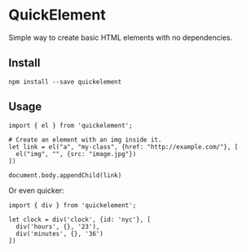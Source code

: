 # QuickElement

Simple way to create basic HTML elements with no dependencies.

## Install

```
npm install --save quickelement
```

## Usage

```
import { el } from 'quickelement';

# Create an element with an img inside it.
let link = el("a", "my-class", {href: "http://example.com/"}, [
  el("img", "", {src: "image.jpg"})
])

document.body.appendChild(link)

```

Or even quicker:

```
import { div } from 'quickelement';

let clock = div('clock', {id: 'nyc'}, [
  div('hours', {}, '23'),
  div('minutes', {}, '36')
])
```
